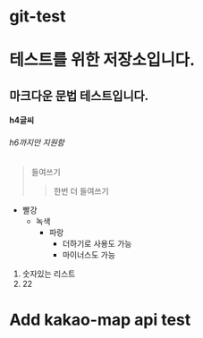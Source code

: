 # git-test

# 테스트를 위한 저장소입니다.

## 마크다운 문법 테스트입니다.

#### h4글씨

###### h6까지만 지원함

> 들여쓰기
>
> > 한번 더 들여쓰기

- 빨강
  - 녹색
    - 파랑
      - 더하기로 사용도 가능
      * 마이너스도 가능

1. 숫자있는 리스트
2. 22

# Add kakao-map api test
